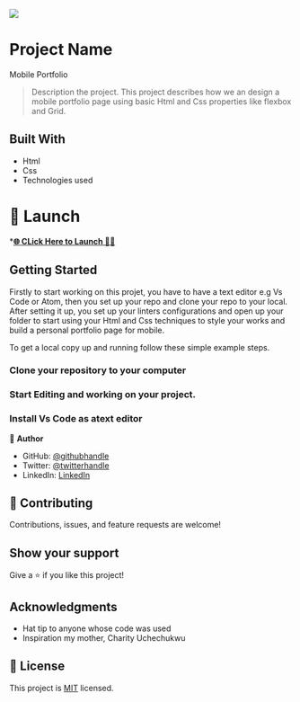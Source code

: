 ![](https://img.shields.io/badge/Microverse-blueviolet)

# Project Name
Mobile Portfolio

> Description the project.
This project describes how we an design a mobile portfolio page using basic Html and Css properties like flexbox and Grid.

## Built With

- Html
- Css
- Technologies used

# 🛫 Launch
 ***[🌐 CLick Here to Launch 🧑‍✈️](https://francis3400.github.io/)**


## Getting Started

  Firstly to start working on this projet, you have to have a text editor e.g Vs Code or Atom, then you set up your repo and clone your repo to your local.
  After setting it up, you set up your linters configurations and open up your folder to start using your Html and Css techniques to style your works and build
  a personal portfolio page for mobile.


To get a local copy up and running follow these simple example steps.

### Clone your repository to your computer

### Start Editing and working on your project.

### Install Vs Code as atext editor 




👤 **Author**

- GitHub: [@githubhandle](https://github.com/francis3400)
- Twitter: [@twitterhandle](https://twitter.com/francisblinkz)
- LinkedIn: [LinkedIn](https://linkedin.com/in/francisuche882303)

## 🤝 Contributing

Contributions, issues, and feature requests are welcome!

## Show your support

Give a ⭐️ if you like this project!

## Acknowledgments

- Hat tip to anyone whose code was used
- Inspiration my mother, Charity Uchechukwu

## 📝 License

This project is [MIT](./LICENSE) licensed.
